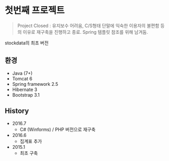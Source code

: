# 첫번째 프로젝트
> Project Closed : 유지보수 어려움, C/S형태 단말에 익숙한 이용자의 불편함 등의 이유로 재구축을 진행하고 종료. Spring 템플릿 참조를 위해 남겨둠.

stockdata의 최초 버전

## 환경

* Java (7+)
* Tomcat 6
* Spring framework 2.5
* Hibernate 3
* Bootstrap 3.1

## History

* 2016.7
     * C# (Winforms) / PHP 버전으로 재구축
* 2016.6
     * 집계표 추가
* 2015.1
     * 최초 구축

